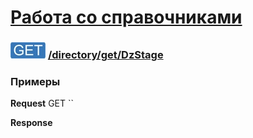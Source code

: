 [Работа со справочниками](../../../index.md)
=========================================

### ![GET](../../../../../img/get.png) [/directory/get/DzStage](../index.md)

### Примеры

**Request**  GET ``

**Response**
```json

```